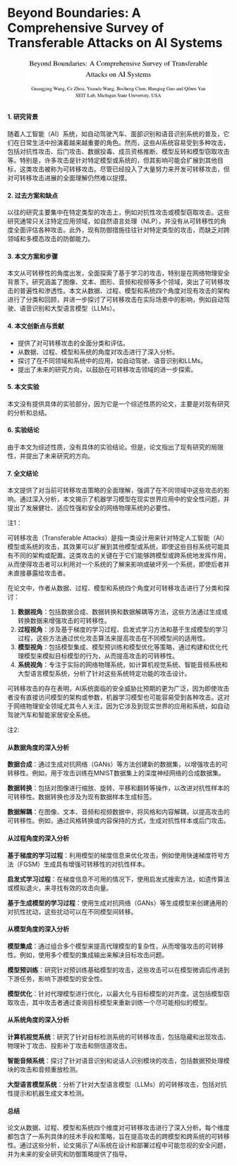 # Beyond Boundaries: A Comprehensive Survey of Transferable Attacks on AI Systems

<figure><img src="../.gitbook/assets/image (7).png" alt=""><figcaption></figcaption></figure>



#### 1. 研究背景

随着人工智能（AI）系统，如自动驾驶汽车、面部识别和语音识别系统的普及，它们在日常生活中扮演着越来越重要的角色。然而，这些AI系统容易受到多种攻击，包括对抗性攻击、后门攻击、数据投毒、成员资格推断、模型反转和模型窃取攻击等。特别是，许多攻击是针对特定模型或系统的，但其影响可能会扩展到其他目标，这类攻击被称为可转移攻击。尽管已经投入了大量努力来开发可转移攻击，但对可转移攻击进展的全面理解仍然难以捉摸。

#### 2. 过去方案和缺点

以往的研究主要集中在特定类型的攻击上，例如对抗性攻击或模型窃取攻击。这些研究通常只关注特定应用领域，如自然语言处理（NLP），并没有从可转移性的角度全面评估各种攻击。此外，现有防御措施往往针对特定类型的攻击，而缺乏对跨领域和多模态攻击的防御能力。

#### 3. 本文方案和步骤

本文从可转移性的角度出发，全面探索了基于学习的攻击，特别是在网络物理安全背景下。研究涵盖了图像、文本、图形、音频和视频等多个领域，突出了可转移攻击的普遍性和渗透性。本文从数据、过程、模型和系统四个角度对现有攻击的架构进行了分类和回顾，并进一步探讨了可转移攻击在实际场景中的影响，例如自动驾驶、语音识别和大型语言模型（LLMs）。

#### 4. 本文创新点与贡献

* 提供了对可转移攻击的全面分类和评估。
* 从数据、过程、模型和系统的角度对攻击进行了深入分析。
* 探讨了在不同领域和系统中的应用，如自动驾驶、语音识别和LLMs。
* 提出了未来的研究方向，以鼓励在可转移攻击领域的进一步探索。

#### 5. 本文实验

本文没有提供具体的实验部分，因为它是一个综述性质的论文，主要是对现有研究的分析和总结。

#### 6. 实验结论

由于本文为综述性质，没有具体的实验结论。但是，论文指出了现有研究的局限性，并提出了未来研究的方向。

#### 7. 全文结论

本文提供了对当前可转移攻击策略的全面理解，强调了在不同领域中这些攻击的影响。通过深入分析，本文揭示了机器学习模型在现实世界应用中的安全性问题，并提出了发展健壮、适应性强和安全的网络物理系统的必要性。



注1：

可转移攻击（Transferable Attacks）是指一类设计用来针对特定人工智能（AI）模型或系统的攻击，其效果可以扩展到其他模型或系统，即使这些目标系统可能具有不同的架构或配置。这类攻击的关键在于它们能够跨模型或跨系统地发挥作用，从而使得攻击者可以利用对一个系统的了解来影响或破坏另一个系统，即使后者并未直接暴露给攻击者。

在论文中，作者从数据、过程、模型和系统四个角度对可转移攻击进行了分类和探讨：

1. **数据视角**：包括数据合成、数据转换和数据解耦等方法，这些方法通过生成或转换数据来增强攻击的可转移性。
2. **过程视角**：涉及基于梯度的学习过程、启发式学习方法和基于生成模型的学习过程，这些方法通过优化攻击算法来提高攻击在不同模型间的适用性。
3. **模型视角**：包括模型集成、模型预训练和模型优化等策略，通过构建和优化代理模型来模拟目标模型的行为，从而提高攻击的可转移性。
4. **系统视角**：专注于实际的网络物理系统，如计算机视觉系统、智能音频系统和大型语言模型系统，分析了针对这些系统特定功能的攻击设计。

可转移攻击的存在表明，AI系统面临的安全威胁比预期的更为广泛，因为即使攻击者没有直接访问模型的架构或参数，机器学习模型也可能容易受到各种攻击。这对于网络物理安全领域尤其令人关注，因为它涉及到现实世界的应用和系统，如自动驾驶汽车和智能家居安全系统。





注2:

#### 从数据角度的深入分析

**数据合成**：通过生成对抗网络（GANs）等方法创建新的数据集，以增强攻击的可转移性。例如，用于攻击训练在MNIST数据集上的深度神经网络的合成数据集。

**数据转换**：包括对图像进行缩放、旋转、平移和翻转等操作，以改进对抗性样本的可转移性。数据转换也涉及为现有数据样本生成标签。

**数据解耦**：在图像、文本、音频和视频数据中，将风格和内容解耦，以提高攻击的可转移性。例如，通过风格转换或内容保持的方式，生成对抗性样本或后门攻击。

#### 从过程角度的深入分析

**基于梯度的学习过程**：利用模型的梯度信息来优化攻击，例如使用快速梯度符号方法（FGSM）生成具有增强可转移性的对抗性样本。

**启发式学习过程**：在梯度信息不可用的情况下，使用启发式搜索方法，如遗传算法或模拟退火，来寻找有效的攻击向量。

**基于生成模型的学习过程**：使用生成对抗网络（GANs）等生成模型来创建通用的对抗性扰动，这些扰动可以在不同模型间转移。

#### 从模型角度的深入分析

**模型集成**：通过组合多个模型来提高代理模型的复杂性，从而增强攻击的可转移性。例如，使用多个模型的集成输出来解决目标攻击问题。

**模型预训练**：研究针对预训练基础模型的攻击，这些攻击可以在模型微调后传递到下游任务，影响下游模型的安全性。

**模型优化**：针对代理模型进行优化，以最大化与目标模型的对齐度。这包括模型窃取攻击，其中攻击者通过查询目标模型来重新训练一个尽可能相似的模型。

#### 从系统角度的深入分析

**计算机视觉系统**：研究了针对目标检测系统的可转移攻击，包括隐藏和出现攻击、物理补丁攻击、投影补丁攻击和侧信道攻击。

**智能音频系统**：探讨了针对语音识别和说话人识别模块的攻击，包括数据预处理模块的攻击和音频重放检测。

**大型语言模型系统**：分析了针对大型语言模型（LLMs）的可转移攻击，包括对抗性提示和机器生成文本检测。

#### 总结

论文从数据、过程、模型和系统四个维度对可转移攻击进行了深入分析。每个维度都包含了一系列具体的技术手段和策略，旨在提高攻击的跨模型和跨系统的可转移性。通过这些分析，论文揭示了AI系统在设计和部署过程中可能忽视的安全问题，并为未来的安全研究和防御策略提供了指导。

